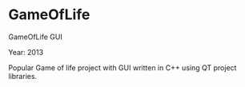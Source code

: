 # GameOfLife
GameOfLife GUI

Year: 2013

Popular Game of life project with GUI written in C++ using QT project libraries.
